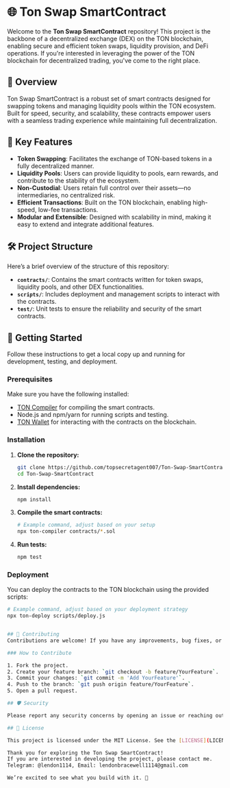 # 🌐 Ton Swap SmartContract

Welcome to the **Ton Swap SmartContract** repository! This project is the backbone of a decentralized exchange (DEX) on the TON blockchain, enabling secure and efficient token swaps, liquidity provision, and DeFi operations. If you're interested in leveraging the power of the TON blockchain for decentralized trading, you've come to the right place.

## 📜 Overview

Ton Swap SmartContract is a robust set of smart contracts designed for swapping tokens and managing liquidity pools within the TON ecosystem. Built for speed, security, and scalability, these contracts empower users with a seamless trading experience while maintaining full decentralization.

## 🚀 Key Features

- **Token Swapping**: Facilitates the exchange of TON-based tokens in a fully decentralized manner.
- **Liquidity Pools**: Users can provide liquidity to pools, earn rewards, and contribute to the stability of the ecosystem.
- **Non-Custodial**: Users retain full control over their assets—no intermediaries, no centralized risk.
- **Efficient Transactions**: Built on the TON blockchain, enabling high-speed, low-fee transactions.
- **Modular and Extensible**: Designed with scalability in mind, making it easy to extend and integrate additional features.

## 🛠️ Project Structure

Here’s a brief overview of the structure of this repository:

- **`contracts/`**: Contains the smart contracts written for token swaps, liquidity pools, and other DEX functionalities.
- **`scripts/`**: Includes deployment and management scripts to interact with the contracts.
- **`test/`**: Unit tests to ensure the reliability and security of the smart contracts.

## 📖 Getting Started

Follow these instructions to get a local copy up and running for development, testing, and deployment.

### Prerequisites

Make sure you have the following installed:

- [TON Compiler](https://ton.org/docs/#/howto/smart-contracts) for compiling the smart contracts.
- Node.js and npm/yarn for running scripts and testing.
- [TON Wallet](https://ton.org/wallets) for interacting with the contracts on the blockchain.

### Installation

1. **Clone the repository:**

   ```bash
   git clone https://github.com/topsecretagent007/Ton-Swap-SmartContract.git
   cd Ton-Swap-SmartContract

2. **Install dependencies:**

   ```bash
   npm install

3. **Compile the smart contracts:**

   ```bash
   # Example command, adjust based on your setup
   npx ton-compiler contracts/*.sol

4. **Run tests:**

   ```bash
   npm test

 ### Deployment
   You can deploy the contracts to the TON blockchain using the provided scripts:

   ```bash
   # Example command, adjust based on your deployment strategy
   npx ton-deploy scripts/deploy.js


## 🤝 Contributing
Contributions are welcome! If you have any improvements, bug fixes, or new features, feel free to submit a pull request. Please ensure your changes are well-documented and tested.

### How to Contribute

1. Fork the project.
2. Create your feature branch: `git checkout -b feature/YourFeature`.
3. Commit your changes: `git commit -m 'Add YourFeature'`.
4. Push to the branch: `git push origin feature/YourFeature`.
5. Open a pull request.

## 🛡️ Security

Please report any security concerns by opening an issue or reaching out privately.

## 📜 License

This project is licensed under the MIT License. See the [LICENSE](LICENSE) file for details.

Thank you for exploring the Ton Swap SmartContract!  
If you are interested in developing the project, please contact me.  
Telegram: @lendon1114, Email: lendonbracewell1114@gmail.com

We’re excited to see what you build with it. 🚀

